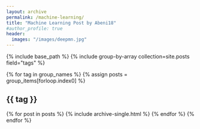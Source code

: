 ```yaml
---
layout: archive
permalink: /machine-learning/
title: "Machine Learning Post by Abeni18"
#author_profile: true
header:
  images: "/images/deepmn.jpg"
---
```

  {% include base_path %}
  {% include group-by-array collection=site.posts field="tags" %}

  {% for tag in group_names %}
    {% assign posts = group_items[forloop.index0] %}
    <h2 id="{{ tag | slugify }}" class="archive__subtitle">{{ tag }}</h2>
    {% for post in posts %}
      {% include archive-single.html %}
    {% endfor %}
  {% endfor %}
